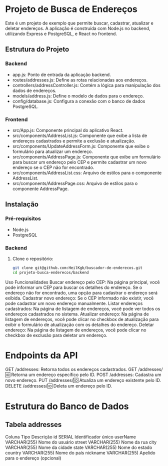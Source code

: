 # Projeto de Busca de Endereços

Este é um projeto de exemplo que permite buscar, cadastrar, atualizar e deletar endereços. A aplicação é construída com Node.js no backend, utilizando Express e PostgreSQL, e React no frontend.

## Estrutura do Projeto

### Backend

- app.js: Ponto de entrada da aplicação backend.
- routes/addresses.js: Define as rotas relacionadas aos endereços.
- controllers/addressController.js: Contém a lógica para manipulação dos dados de endereços.
- models/address.js: Define o modelo de dados para o endereço.
- config/database.js: Configura a conexão com o banco de dados PostgreSQL.

### Frontend

- src/App.js: Componente principal do aplicativo React.
- src/components/AddressList.js: Componente que exibe a lista de endereços cadastrados e permite a exclusão e atualização.
- src/components/UpdateAddressForm.js: Componente que exibe o formulário para atualizar um endereço.
- src/components/AddressPage.js: Componente que exibe um formulário para buscar um endereço pelo CEP e permite cadastrar um novo endereço se o CEP não for encontrado.
- src/components/AddressList.css: Arquivo de estilos para o componente AddressList.
- src/components/AddressPage.css: Arquivo de estilos para o componente AddressPage.

## Instalação

### Pré-requisitos

- Node.js
- PostgreSQL

### Backend

1. Clone o repositório:
   ```bash
   git clone git@github.com:HeilKgb/buscador-de-enderecos.git
   cd projeto-busca-enderecos/backend

Uso
Funcionalidades
Buscar endereço pelo CEP: Na página principal, você pode informar um CEP para buscar os detalhes do endereço. Se o endereço não for encontrado, uma opção para cadastrar o endereço será exibida.
Cadastrar novo endereço: Se o CEP informado não existir, você pode cadastrar um novo endereço manualmente.
Listar endereços cadastrados: Na página de listagem de endereços, você pode ver todos os endereços cadastrados no sistema.
Atualizar endereço: Na página de listagem de endereços, você pode clicar no checkbox de atualização para exibir o formulário de atualização com os detalhes do endereço.
Deletar endereço: Na página de listagem de endereços, você pode clicar no checkbox de exclusão para deletar um endereço.

# Endpoints da API

GET /addresses: Retorna todos os endereços cadastrados.
GET /addresses/:id: Retorna um endereço específico pelo ID.
POST /addresses: Cadastra um novo endereço.
PUT /addresses/:id: Atualiza um endereço existente pelo ID.
DELETE /addresses/:id: Deleta um endereço pelo ID.

# Estrutura do Banco de Dados
## Tabela addresses

Coluna	Tipo	Descrição
id	SERIAL	Identificador único
userName	VARCHAR(255)	Nome do usuário
street	VARCHAR(255)	Nome da rua
city	VARCHAR(255)	Nome da cidade
state	VARCHAR(255)	Nome do estado
country	VARCHAR(255)	Nome do país
nickname	VARCHAR(255)	Apelido para o endereço (opcional)
